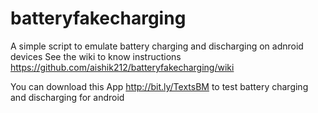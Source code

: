 # batteryfakecharging
A simple script to emulate battery charging and discharging on adnroid devices
See the wiki to know instructions https://github.com/aishik212/batteryfakecharging/wiki

You can download this App http://bit.ly/TextsBM to test battery charging and discharging for android
